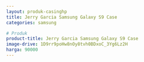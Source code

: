 ```yaml
---
layout: produk-casinghp
title: Jerry Garcia Samsung Galaxy S9 Case
categories: samsung

# Produk
product-title: Jerry Garcia Samsung Galaxy S9 Case
image-drive: 1D9rr9poHw8nOy8tvh0BDxoC_3Yg6Lz2H
harga: 90000
---
```

